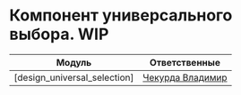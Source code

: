 # Компонент универсального выбора. WIP

| Модуль               | Ответственные                                                                          |
|----------------------|----------------------------------------------------------------------------------------|
| [design_universal_selection] | [Чекурда Владимир](https://online.sbis.ru/person/0fe3e077-6d50-431c-9353-f630fc789877) |